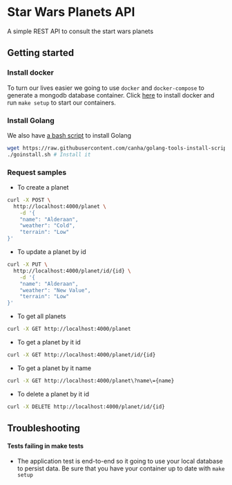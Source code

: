 # Star Wars Planets API
A simple REST API to consult the start wars planets 

## Getting started

### Install docker
To turn our lives easier we going to use `docker` and `docker-compose` to generate a mongodb database container. Click [here](https://docs.docker.com/install/) to install docker and run `make setup` to start our containers.

### Install Golang
We also have [a bash script](https://github.com/canha/golang-tools-install-script/blob/master/goinstall.sh) to install Golang

```bash
wget https://raw.githubusercontent.com/canha/golang-tools-install-script/master/goinstall.sh # Download it
./goinstall.sh # Install it
```

### Request samples

- To create a planet

```bash
curl -X POST \                                                         
  http://localhost:4000/planet \
    -d '{
    "name": "Alderaan",
    "weather": "Cold",
    "terrain": "Low"
}'
```
- To update a planet by id

```bash
curl -X PUT \                                                          
  http://localhost:4000/planet/id/{id} \
    -d '{
    "name": "Alderaan",
    "weather": "New Value",
    "terrain": "Low"
}'
```
- To get all planets

```bash
curl -X GET http://localhost:4000/planet
```
- To get a planet by it id

```bash
curl -X GET http://localhost:4000/planet/id/{id}
```

- To get a planet by it name

```bash
curl -X GET http://localhost:4000/planet\?name\={name}
```

- To delete a planet by it id

```bash
curl -X DELETE http://localhost:4000/planet/id/{id}
```

## Troubleshooting

#### Tests failing in make tests
- The application test is end-to-end so it going to use your local database to persist data. Be sure that you have your container up to date with `make setup`